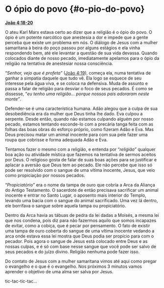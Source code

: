 # O ópio do povo {#o-pio-do-povo}

[**João 4:18-20**](http://bibliaonline.com.br/acf/jo/4/18-20)

O ateu Karl Marx estava certo ao dizer que a religião é o ópio do povo. O ópio é um potente narcótico que anestesia a dor e impede que a gente perceba que existe um problema em nós. O diálogo de Jesus com a mulher samaritana à beira do poço passou por alguns estágios e ela vinha respondendo bem, até ele levantar a questão de sua vida devassa. Quando colocados diante de nosso pecado, imediatamente apelamos para o ópio da religião na tentativa de anestesiar nossa consciência.

“_Senhor, vejo que é profeta”_ ([João 4:19](http://bibliaonline.com.br/acf/jo/4/19)), começa ela, numa tentativa de ganhar a simpatia daquele que tudo vê. Ela logo se esquece de seu interesse pela água viva, e se coloca na defensiva. Muda de assunto e passa a falar de religião para desviar o foco de seus pecados. É como se dissesse, “_eu tenho uma religião... porque nossos pais adoraram neste monte”_.

Defender-se é uma característica humana. Adão alegou que a culpa de sua desobediência era da mulher que Deus tinha lhe dado. Eva culpou a serpente. Desde então, quando não estamos culpando alguém por nosso pecado, estamos tentando esconde-lo com a precária tanga feita com as folhas das boas obras do esforço próprio, como fizeram Adão e Eva. Mas Deus precisou matar um animal inocente para com sua pele fazer uma roupa que cobrisse e forma adequada Adão e Eva.

Tentamos fazer o mesmo com a religião, e entenda por “_religião”_ qualquer boa ação ou atividade mística que fazemos na tentativa de sermos aceitos por Deus. O religioso gosta de falar de suas boas ações para se justificar e aplacar a aversão que Deus tem ao pecado. Ele não percebe que isso só pode ser resolvido com o sangue de uma vítima inocente, Jesus, que veio como propiciação por nossos pecados.

“_Propiciatório”_ era o nome da tampa de ouro que cobria a Arca da Aliança do Antigo Testamento. O sacerdote de então precisava sacrificar um animal inocente e entrar no Santo Lugar, o aposento mais interior do Templo, levando uma bacia com o sangue do animal sacrificado. Uma vez lá dentro, ele borrifava o sangue sobre aquela tampa ou propiciatório.

Dentro da Arca havia as tábuas de pedra da lei dadas a Moisés, a mesma lei que nos condena, pois diz para não fazermos aquilo que somos incapazes de evitar, como a cobiça, que é pecar por pensamento. O fato de existir uma tampa de ouro coberta do sangue de uma vítima inocente vedando a arca onde estava essa lei mostra que Deus podia ser propício para com o pecador. Pois agora o sangue de Jesus está colocado entre Deus e as nossas culpas, e é só com base nesse sangue que você pode ser salvo de seus pecados e do juízo divino. Religião nenhuma pode fazer isso.

Do contato de Jesus com a mulher samaritana vimos até aqui como pregar o evangelho e o que é o evangelho. Nos próximos 3 minutos vamos aprender o objetivo de uma alma ser salva por Jesus.

tic-tac-tic-tac...